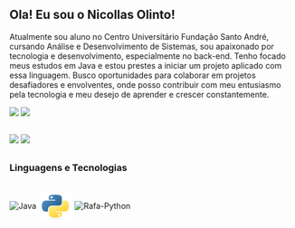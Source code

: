 ## Ola! Eu sou o Nicollas Olinto!

Atualmente sou aluno no Centro Universitário Fundação Santo André, cursando Análise e Desenvolvimento de Sistemas, sou apaixonado por tecnologia e desenvolvimento, especialmente no back-end. Tenho focado meus estudos em Java e estou prestes a iniciar um projeto aplicado com essa linguagem. Busco oportunidades para colaborar em projetos desafiadores e envolventes, onde posso contribuir com meu entusiasmo pela tecnologia e meu desejo de aprender e crescer constantemente.

<div>
  <a href="https://www.linkedin.com/in/nicollas-fernandes-olinto-90a07327a/" target="_blank"><img src="https://img.shields.io/badge/-LinkedIn-%230077B5?style=for-the-badge&logo=linkedin&logoColor=white" target="_blank"></a> 
  <a href = "mailto:nicollasolinto@hotmail.com"><img src="https://img.shields.io/badge/Microsoft_Outlook-0078D4?style=for-the-badge&logo=microsoft-outlook&logoColor=white" target="_blank"></a>
</div>

##

<p>
<div>
  <img height="180em" src="https://github-readme-stats.vercel.app/api?username=nicollasolinto&theme=dark&show_icons=true&include_all_commits=true&locale=pt-br"/>
  <img height="180em" src="https://github-readme-stats.vercel.app/api/top-langs/?username=nicollasolinto&theme=dark&layout=compact&custom_title=Tecnologias&langs_count=16"/>
</div>
</p>

##

### Linguagens e Tecnologias

<div style="display: inline_block"><br>
  <img align="center" alt="Java" height="50" width="60" src="https://cdn.jsdelivr.net/gh/devicons/devicon@latest/icons/java/java-original-wordmark.svg">
  <img align="center" alt="Rafa-Python" height="50" width="60" src="https://raw.githubusercontent.com/devicons/devicon/master/icons/python/python-original.svg">
  <img align="center" alt="Rafa-Python" height="50" width="60" src="https://cdn.jsdelivr.net/gh/devicons/devicon@latest/icons/git/git-original.svg">
</div>
